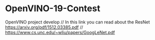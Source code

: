 # OpenVINO-19-Contest
OpenVINO project develop
//
In this link you can read about the ResNet https://arxiv.org/pdf/1512.03385.pdf 
//
https://www.cs.unc.edu/~wliu/papers/GoogLeNet.pdf
